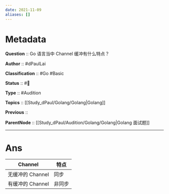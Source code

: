 ```yaml
---
date: 2021-11-09
aliases: []
---
```


# Metadata

**Question** :: Go 语言当中 Channel 缓冲有什么特点？

**Author** :: #dPaulLai

**Classification** :: #Go #Basic 

**Status** :: #🌱

**Type** :: #Audition 

**Topics** :: [[Study_dPaul/Golang/Golang|Golang]]

**Previous** ::

**ParentNode** :: [[Study_dPaul/Audition/Golang/Golang|Golang 面试题]]

---

# Ans
| Channel          | 特点   |
| ---------------- | ------ |
| 无缓冲的 Channel | 同步   |
| 有缓冲的 Channel | 非同步 | 
